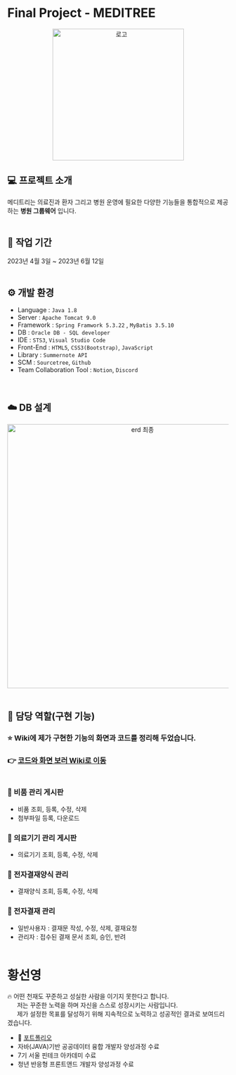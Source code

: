 # Final Project - MEDITREE

<div align="center">
<img width="299" alt="로고" src="https://github.com/Duriong/Meditree_project/assets/120540577/9ed02797-fd44-4d1e-af2f-7fe256f42014">
</div>

## 💻 프로젝트 소개
메디트리는 의료진과 환자 그리고 병원 운영에 필요한 다양한 기능들을 통합적으로 제공하는 **병원 그룹웨어** 입니다.
<br>
<br>

## 📆 작업 기간
2023년 4월 3일 ~ 2023년 6월 12일
<br>
<br>

## ⚙️ 개발 환경
- Language : `Java 1.8`
- Server : `Apache Tomcat 9.0`
- Framework : `Spring Framwork 5.3.22` , `MyBatis 3.5.10`
- DB : `Oracle DB - SQL developer`
- IDE : `STS3`, `Visual Studio Code`
- Front-End : `HTML5`, `CSS3(Bootstrap)`, `JavaScript`
- Library : `Summernote API`
- SCM : `Sourcetree`, `Github`
- Team Collaboration Tool : `Notion`, `Discord`
<br>

## ☁️ DB 설계
<div align="center">
<img width="600" alt="erd 최종" src="https://github.com/Duriong/Meditree_project/assets/120540577/64a4e2ae-3ce5-4b05-a90c-b8743edaedad">
</div>
<br>

## 📌 담당 역할(구현 기능)
### :star: Wiki에 제가 구현한 기능의 화면과 코드를 정리해 두었습니다.
### :point_right: [코드와 화면 보러 Wiki로 이동](https://github.com/Duriong/Meditree_project/wiki) <br><br>

### :bookmark: 비품 관리 게시판
- 비품 조회, 등록, 수정, 삭제
- 첨부파일 등록, 다운로드
### :bookmark: 의료기기 관리 게시판
- 의료기기 조회, 등록, 수정, 삭제
### :bookmark: 전자결재양식 관리
- 결재양식 조회, 등록, 수정, 삭제
### :bookmark: 전자결재 관리
- 일반사용자 : 결재문 작성, 수정, 삭제, 결재요청
- 관리자 : 접수된 결재 문서 조회, 승인, 반려 <br><br>

# 황선영
:fire: 어떤 천재도 꾸준하고 성실한 사람을 이기지 못한다고 합니다. <br>
&nbsp;  저는 꾸준한 노력을 하며 자신을 스스로 성장시키는 사람입니다. <br>
&nbsp;  제가 설정한 목표를 달성하기 위해 지속적으로 노력하고 성공적인 결과로 보여드리겠습니다.
<br>
- :orange_book: [포트폴리오](https://bit.ly/3rgsTOS)
- 자바(JAVA)기반 공공데이터 융합 개발자 양성과정 수료
- 7기 서울 핀테크 아카데미 수료
- 청년 반응형 프론트앤드 개발자 양성과정 수료







